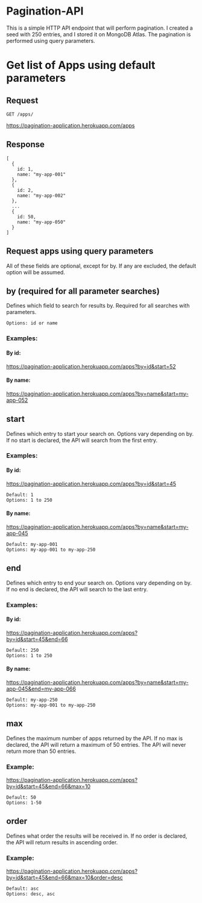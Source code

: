 # Pagination-API

This is a simple HTTP API endpoint that will perform pagination. I created a seed with 250 entries, 
and I stored it on MongoDB Atlas. The pagination is performed using query parameters. 

# Get list of Apps using default parameters

## Request

`GET /apps/`

https://pagination-application.herokuapp.com/apps

## Response

    [
      {
        id: 1,
        name: "my-app-001"
      },
      {
        id: 2,
        name: "my-app-002"
      },
      ...
      {
        id: 50,
        name: "my-app-050"
      }
    ]

## Request apps using query parameters
  All of these fields are optional, except for by. If any are excluded, the default option will be assumed.

## by (required for all parameter searches)

  Defines which field to search for results by. Required for all searches with parameters.

    Options: id or name

### Examples:

#### By id:

https://pagination-application.herokuapp.com/apps?by=id&start=52

#### By name:

https://pagination-application.herokuapp.com/apps?by=name&start=my-app-052


## start
  Defines which entry to start your search on. Options vary depending on by. If no start is declared, 
  the API will search from the first entry.

### Examples:

#### By id:

https://pagination-application.herokuapp.com/apps?by=id&start=45

    Default: 1
    Options: 1 to 250

#### By name:

https://pagination-application.herokuapp.com/apps?by=name&start=my-app-045

    Default: my-app-001
    Options: my-app-001 to my-app-250

## end
  Defines which entry to end your search on. Options vary depending on by. If no end is declared, 
  the API will search to the last entry.

### Examples:

#### By id:

https://pagination-application.herokuapp.com/apps?by=id&start=45&end=66

    Default: 250
    Options: 1 to 250

#### By name:

https://pagination-application.herokuapp.com/apps?by=name&start=my-app-045&end=my-app-066

    Default: my-app-250
    Options: my-app-001 to my-app-250

## max
  Defines the maximum number of apps returned by the API. If no max is declared, the API will return a 
  maximum of 50 entries. The API will never return more than 50 entries.

### Example:

https://pagination-application.herokuapp.com/apps?by=id&start=45&end=66&max=10

    Default: 50
    Options: 1-50

## order
  Defines what order the results will be received in. If no order is declared, the API 
  will return results in ascending order.

### Example:

https://pagination-application.herokuapp.com/apps?by=id&start=45&end=66&max=10&order=desc

    Default: asc
    Options: desc, asc 


